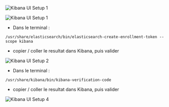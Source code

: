 

![Kibana UI Setup 1](https://github.com/kplr-training/Elastic-Ingest/assets/123651815/3d53fb3b-1d15-46c2-a808-7e36090e299e)

![Kibana UI Setup 1](https://github.com/kplr-training/Elastic-Ingest/assets/123651815/d50fe68f-ff4b-4b3c-96db-d11c6ab89b01)

- Dans le terminal : 
```
/usr/share/elasticsearch/bin/elasticsearch-create-enrollment-token --scope kibana
```

- copier / coller le resultat dans Kibana, puis valider 

![Kibana UI Setup 2](https://github.com/kplr-training/Elastic-Ingest/assets/123651815/b9fe789c-ad82-4cf1-b178-f5d6fe144e7b)

- Dans le terminal : 
```
/usr/share/kibana/bin/kibana-verification-code
```

- copier / coller le resultat dans Kibana, puis valider 


![Kibana UI Setup 4](https://github.com/kplr-training/Elastic-Ingest/assets/123651815/d8303515-e330-4a23-ae6b-92ad022a9078)
